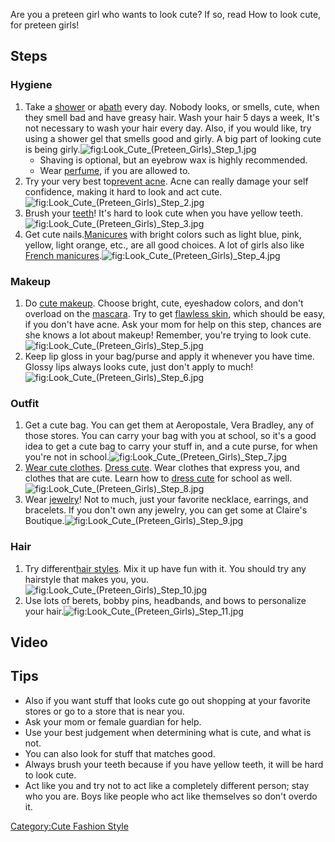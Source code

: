 Are you a preteen girl who wants to look cute? If so, read How to look
cute, for preteen girls!

## Steps

### Hygiene

1.  Take a [shower](Take_a_Shower "wikilink") or
    a[bath](Take_a_Bath "wikilink") every day. Nobody looks, or smells,
    cute, when they smell bad and have greasy hair. Wash your hair 5
    days a week, It's not necessary to wash your hair every day. Also,
    if you would like, try using a shower gel that smells good and
    girly. A big part of looking cute is being
    girly.![](Look_Cute_(Preteen_Girls)_Step_1.jpg "fig:Look_Cute_(Preteen_Girls)_Step_1.jpg")
    -   Shaving is optional, but an eyebrow wax is highly recommended.
    -   Wear [perfume](Apply_Perfume "wikilink"), if you are allowed to.
2.  Try your very best to[prevent acne](Prevent_Acne "wikilink"). Acne
    can really damage your self confidence, making it hard to look and
    act
    cute.![](Look_Cute_(Preteen_Girls)_Step_2.jpg "fig:Look_Cute_(Preteen_Girls)_Step_2.jpg")
3.  Brush your [teeth](Brush_Your_Teeth "wikilink")! It's hard to look
    cute when you have yellow
    teeth.![](Look_Cute_(Preteen_Girls)_Step_3.jpg "fig:Look_Cute_(Preteen_Girls)_Step_3.jpg")
4.  Get cute nails.[Manicures](Give_Yourself_a_Manicure "wikilink") with
    bright colors such as light blue, pink, yellow, light orange, etc.,
    are all good choices. A lot of girls also like [French
    manicures](Do_a_French_Manicure "wikilink").![](Look_Cute_(Preteen_Girls)_Step_4.jpg "fig:Look_Cute_(Preteen_Girls)_Step_4.jpg")

### Makeup

1.  Do [cute makeup](Do_Cute_Makeup "wikilink"). Choose bright, cute,
    eyeshadow colors, and don't overload on the
    [mascara](Apply_Mascara "wikilink"). Try to get [flawless
    skin](Attain_Flawless_Skin "wikilink"), which should be easy, if you
    don't have acne. Ask your mom for help on this step, chances are she
    knows a lot about makeup! Remember, you're trying to look
    cute.![](Look_Cute_(Preteen_Girls)_Step_5.jpg "fig:Look_Cute_(Preteen_Girls)_Step_5.jpg")
2.  Keep lip gloss in your bag/purse and apply it whenever you have
    time. Glossy lips always looks cute, just don't apply to
    much!![](Look_Cute_(Preteen_Girls)_Step_6.jpg "fig:Look_Cute_(Preteen_Girls)_Step_6.jpg")

### Outfit

1.  Get a cute bag. You can get them at Aeropostale, Vera Bradley, any
    of those stores. You can carry your bag with you at school, so it's
    a good idea to get a cute bag to carry your stuff in, and a cute
    purse, for when you're not in
    school.![](Look_Cute_(Preteen_Girls)_Step_7.jpg "fig:Look_Cute_(Preteen_Girls)_Step_7.jpg")
2.  [Wear cute clothes](Dress_Cute "wikilink"). [Dress
    cute](Dress_Cute "wikilink"). Wear clothes that express you, and
    clothes that are cute. Learn how to [dress
    cute](Dress_Cute_for_School "wikilink") for school as
    well.![](Look_Cute_(Preteen_Girls)_Step_8.jpg "fig:Look_Cute_(Preteen_Girls)_Step_8.jpg")
3.  Wear [jewelry](Choose_Jewelry "wikilink")! Not to much, just your
    favorite necklace, earrings, and bracelets. If you don't own any
    jewelry, you can get some at Claire's
    Boutique.![](Look_Cute_(Preteen_Girls)_Step_9.jpg "fig:Look_Cute_(Preteen_Girls)_Step_9.jpg")

### Hair

1.  Try different[hair styles](Choose_Your_Style "wikilink"). Mix it up
    have fun with it. You should try any hairstyle that makes you,
    you.![](Look_Cute_(Preteen_Girls)_Step_10.jpg "fig:Look_Cute_(Preteen_Girls)_Step_10.jpg")
2.  Use lots of berets, bobby pins, headbands, and bows to personalize
    your
    hair.![](Look_Cute_(Preteen_Girls)_Step_11.jpg "fig:Look_Cute_(Preteen_Girls)_Step_11.jpg")

## Video

## Tips

-   Also if you want stuff that looks cute go out shopping at your
    favorite stores or go to a store that is near you.
-   Ask your mom or female guardian for help.
-   Use your best judgement when determining what is cute, and what is
    not.
-   You can also look for stuff that matches good.
-   Always brush your teeth because if you have yellow teeth, it will be
    hard to look cute.
-   Act like you and try not to act like a completely different person;
    stay who you are. Boys like people who act like themselves so don't
    overdo it.

[Category:Cute Fashion Style](Category:Cute_Fashion_Style "wikilink")